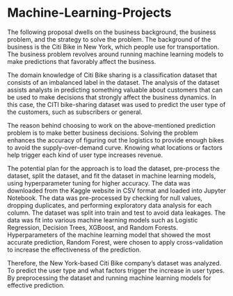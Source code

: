 # Machine-Learning-Projects

  The following proposal dwells on the business background, the business
problem, and the strategy to solve the problem. The background of the business is 
the Citi Bike in New York, which people use for transportation. The business problem
revolves around running machine learning models to make predictions that favorably
affect the business.

  The domain knowledge of Citi Bike sharing is a classification dataset that
consists of an imbalanced label in the dataset. The analysis of the dataset assists
analysts in predicting something valuable about customers that can be used to make
decisions that strongly affect the business dynamics. In this case, the CITI bike-sharing
dataset was used to predict the user type of the customers, such as subscribers
or general.

  The reason behind choosing to work on the above-mentioned prediction problem
is to make better business decisions. Solving the problem enhances the accuracy of
figuring out the logistics to provide enough bikes to avoid the supply-over-demand
curve. Knowing what locations or factors help trigger each kind of user type
increases revenue.

  The potential plan for the approach is to load the dataset, pre-process the
dataset, split the dataset, and fit the dataset in machine learning models, using hyperparameter
tuning for higher accuracy. The data was downloaded from the Kaggle website in CSV
format and loaded into Jupyter Notebook. The data was pre-processed by checking for
null values, dropping duplicates, and performing exploratory data analysis for each
column. The dataset was split into train and test to avoid data leakages. The data was
fit into various machine learning models such as Logistic Regression, Decision Trees,
XGBoost, and Random Forests. Hyperparameters of the machine learning model that
showed the most accurate prediction, Random Forest, were chosen to apply cross-validation
to increase the effectiveness of the prediction.

  Therefore, the New York-based Citi Bike company’s dataset was analyzed. 
To predict the user type and what factors trigger the increase in user types. By
preprocessing the dataset and running machine learning models for effective prediction.
